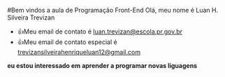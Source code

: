 #Bem vindos a aula de Programação Front-End
Olá, meu nome é Luan H. Silveira Trevizan
- :+1:Meu email de contato é luan.trevizan@escola.pr.gov.br
- :+1:Meu email de contato especial é trevizansilveirahenriqueluan12@gmail.com

**eu estou interessado em aprender a programar novas liguagens**
